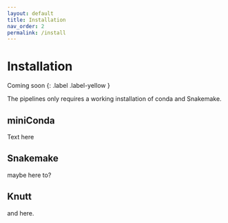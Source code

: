 ```yaml
---
layout: default
title: Installation
nav_order: 2
permalink: /install
---
```

# Installation

Coming soon
{: .label .label-yellow }

The pipelines only requires a working installation of conda and Snakemake.

## miniConda

Text here

## Snakemake
 
 maybe here to?

## Knutt

and here.